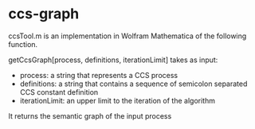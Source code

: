 ccs-graph
=========

ccsTool.m is an implementation in Wolfram Mathematica of the following function.

getCcsGraph[process, definitions, iterationLimit] takes as input:
- process: a string that represents a CCS process
- definitions: a string that contains a sequence of semicolon separated CCS constant definition 
- iterationLimit: an upper limit to the iteration of the algorithm

It returns the semantic graph of the input process
